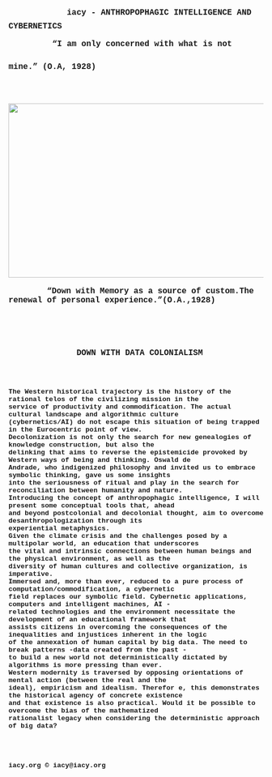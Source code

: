 <div id="sidebar">
  <div id="outline">
    <span style="font-size: 36pt;">
      <span style="font-family: 'courier new', courier, monospace;">&nbsp; &nbsp; 
        <strong>
          <span style="font-size: 12pt;">iacy
            <span class="ls3">-</span> ANTHROPOPHAGIC INTELLIGENCE AND CYBERNETICS
          </span>
        </strong>
      </span>
    </span>
  </div>
</div>
<div id="page-container">
  <div id="pf1" class="pf w0 h0" data-page-no="1">
    <div class="pc pc1 w0 h0">
      <br>
      <div class="c x0 y1 w2 h0">
        <div class="t m0 x3 h3 y4 ff2 fs0 fc0 sc0 ls3 ws1">
          <span style="font-size: 36pt; font-family: 'courier new', courier, monospace;">
            <strong>
              <span class="ff4 sc1 ls2" style="font-family: 'courier new', courier, monospace;">
                <span style="font-size: 36pt;">
                  <span style="font-size: 12pt;">&nbsp; &nbsp; &nbsp; &nbsp; &nbsp;“I am only concerned with what is not mine.” (O.A, 1928)</span>
                </span>
              </span>
            </strong>
          </span>
          <span style="font-family: 'courier new', courier, monospace; font-size: 36pt;">&nbsp; &nbsp; &nbsp; &nbsp; &nbsp; &nbsp;</span>
          <span style="font-size: 36pt; font-family: 'courier new', courier, monospace;">
            <strong>
              <span class="ff4 sc1 ls2">
                <img src="https://share1.cloudhq-mkt3.net/f8d67034085969.png" alt="" width="802" height="344">
              </span>
            </strong>
          </span>
        </div>
        <div class="t m0 x5 h5 ya ff1 fs2 fc0 sc0 ls1 ws1" style="text-align: left;">
          <span style="font-size: 12pt; font-family: 'courier new', courier, monospace;">
            <strong>
              <span class="ff4 sc1 ls2">
                <br>
              </span>
            </strong>
          </span>
        </div>
        <div class="t m0 x1 h3 ye ff2 fs0 fc0 sc0 ls4 ws1">
          <span style="font-size: 12pt; font-family: 'courier new', courier, monospace;">
            <strong>
              <span style="letter-spacing: -0.096px; -webkit-text-stroke: 0.015em transparent;">&nbsp; &nbsp; &nbsp; &nbsp; “Down with Memory as a source of custom.The renewal of personal experience.”(O.A.,1928)</span>
            </strong>
          </span> 
          <br>
          <br>
          <br>
          <br>
          <br>
          <span style="font-size: 12pt; font-family: 'courier new', courier, monospace;">
            <strong>&nbsp; &nbsp; &nbsp; &nbsp; &nbsp; &nbsp; &nbsp; &nbsp; &nbsp; &nbsp; &nbsp; &nbsp; &nbsp; &nbsp; &nbsp; &nbsp; &nbsp; &nbsp; &nbsp; &nbsp; &nbsp; &nbsp; &nbsp; &nbsp; &nbsp; &nbsp; &nbsp; &nbsp; &nbsp; &nbsp; &nbsp; &nbsp; &nbsp; DOWN WITH DATA COLONIALISM</strong>
          </span>
        </div>
  </div>
  <div id="pf2" class="pf w0 h0" data-page-no="2">
    <div class="pc pc2 w0 h0">
      <span style="font-size: 10pt; font-family: 'courier new', courier, monospace;">
        <strong>
          <br>
          <br>
          <br>
          <br>The Western historical trajectory is the history of the rational telos of the civilizing mission in the
        </strong>
      </span>
      <div class="c x0 y1 w2 h0">
        <div style="text-align: left;">
          <span style="font-size: 10pt; font-family: 'courier new', courier, monospace;">
            <strong>service of productivity and commodification. The actual cultural landscape and algorithmic culture</strong>
          </span>
        </div>
        <div style="text-align: left;">
          <span style="font-size: 10pt; font-family: 'courier new', courier, monospace;">
            <strong>(cybernetics/AI) do not escape this situation of being trapped in the Eurocentric point of view.</strong>
          </span>
        </div>
        <div style="text-align: left;">
          <span style="font-size: 10pt; font-family: 'courier new', courier, monospace;">
            <strong>Decolonization is not only the search for new genealogies of knowledge construction, but also the</strong>
          </span>
        </div>
        <div style="text-align: left;">
          <span style="font-size: 10pt; font-family: 'courier new', courier, monospace;">
            <strong>delinking that aims to reverse the epistemicide provoked by Western ways of being and thinking. Oswald de</strong>
          </span>
        </div>
        <div style="text-align: left;">
          <span style="font-size: 10pt; font-family: 'courier new', courier, monospace;">
            <strong>Andrade, who indigenized philosophy and invited us to embrace symbolic thinking, gave us some insights</strong>
          </span>
        </div>
        <div style="text-align: left;">
          <span style="font-size: 10pt; font-family: 'courier new', courier, monospace;">
            <strong>into the seriousness of ritual and play in the search for reconciliation between humanity and nature.</strong>
          </span>
        </div>
        <div style="text-align: left;">
          <span style="font-size: 10pt; font-family: 'courier new', courier, monospace;">
            <strong>Introducing the concept of anthropophagic intelligence, I will present some conceptual tools that, ahead</strong>
          </span>
        </div>
        <div style="text-align: left;">
          <span style="font-size: 10pt; font-family: 'courier new', courier, monospace;">
            <strong>and beyond postcolonial and decolonial thought, aim to overcome desanthropologization through its</strong>
          </span>
        </div>
        <div style="text-align: left;">
          <span style="font-size: 10pt; font-family: 'courier new', courier, monospace;">
            <strong>experiential metaphysics.</strong>
          </span>
        </div>
        <div style="text-align: left;">
          <span style="font-size: 10pt; font-family: 'courier new', courier, monospace;">
            <strong>Given the climate crisis and the challenges posed by a multipolar world, an education that underscores</strong>
          </span>
        </div>
        <div style="text-align: left;">
          <span style="font-size: 10pt; font-family: 'courier new', courier, monospace;">
            <strong>the vital and intrinsic connections between human beings and the physical environment, as well as the</strong>
          </span>
        </div>
        <div style="text-align: left;">
          <span style="font-size: 10pt; font-family: 'courier new', courier, monospace;">
            <strong>diversity of human cultures and collective organization, is imperative.</strong>
          </span>
        </div>
        <div style="text-align: left;">
          <span style="font-size: 10pt; font-family: 'courier new', courier, monospace;">
            <strong>Immersed and, more than ever, reduced to a pure process of computation/commodification, a cybernetic</strong>
          </span>
        </div>
        <div style="text-align: left;">
          <span style="font-size: 10pt; font-family: 'courier new', courier, monospace;">
            <strong>field replaces our symbolic field. Cybernetic applications, computers and intelligent machines, AI -</strong>
          </span>
        </div>
        <div style="text-align: left;">
          <span style="font-size: 10pt; font-family: 'courier new', courier, monospace;">
            <strong>related technologies and the environment necessitate the development of an educational framework that</strong>
          </span>
        </div>
        <div style="text-align: left;">
          <span style="font-size: 10pt; font-family: 'courier new', courier, monospace;">
            <strong>assists citizens in overcoming the consequences of the inequalities and injustices inherent in the logic</strong>
          </span>
        </div>
        <div style="text-align: left;">
          <span style="font-size: 10pt; font-family: 'courier new', courier, monospace;">
            <strong>of the annexation of human capital by big data. The need to break patterns -data created from the past -</strong>
          </span>
        </div>
        <div style="text-align: left;">
          <span style="font-size: 10pt; font-family: 'courier new', courier, monospace;">
            <strong>to build a new world not deterministically dictated by algorithms is more pressing than ever.</strong>
          </span>
        </div>
        <div style="text-align: left;">
          <span style="font-size: 10pt; font-family: 'courier new', courier, monospace;">
            <strong>Western modernity is traversed by opposing orientations of mental action (between the real and the</strong>
          </span>
        </div>
        <div style="text-align: left;">
          <span style="font-size: 10pt; font-family: 'courier new', courier, monospace;">
            <strong>ideal), empiricism and idealism. Therefor 
              <span style="font-size: 10pt;">e, this demonstrates the historical agency of concrete existence</span>
            </strong>
          </span>
        </div>
        <div style="text-align: left;">
          <span style="font-size: 10pt; font-family: 'courier new', courier, monospace;">
            <strong>and that existence is also practical. Would it be possible to overcome the bias of the mathematized</strong>
          </span>
        </div>
        <div style="text-align: left;">
          <span style="font-size: 10pt; font-family: 'courier new', courier, monospace;">
            <strong>rationalist legacy when considering the deterministic approach of big data?</strong>
          </span>
        </div>
        <div class="t m0 x1 h3 y2b ff2 fs0 fc0 sc0 ls3 ws1">
          <span style="font-size: 12pt; font-family: 'courier new', courier, monospace;">
            <strong>&nbsp;</strong>
          </span>
        </div>
        <div class="t m0 x1 h3 y2c ff2 fs0 fc0 sc0 ls3 ws1">
          <span style="font-size: 10pt; font-family: 'courier new', courier, monospace;">
            <strong>&nbsp;</strong>
          </span>
        </div>
        <div class="t m0 x1 h3 y2d ff2 fs0 fc0 sc0 ls3 ws1">
          <span style="font-size: 10pt; font-family: 'courier new', courier, monospace;">
            <strong>&nbsp;</strong>
          </span>
        </div>
        <div class="t m0 x1 h3 y2e ff2 fs0 fc0 sc0 ls3 ws1">
          <span style="font-size: 10pt; font-family: 'courier new', courier, monospace;">
            <strong>&nbsp;</strong>
          </span>
        </div>
        <div class="t m0 x1 h2 y2f ff2 fs0 fc0 sc0 ls4 ws1">
          <span style="font-size: 10pt; font-family: 'courier new', courier, monospace;">
            <strong>iacy.org ©     iacy@iacy.org</strong>
        </div>
